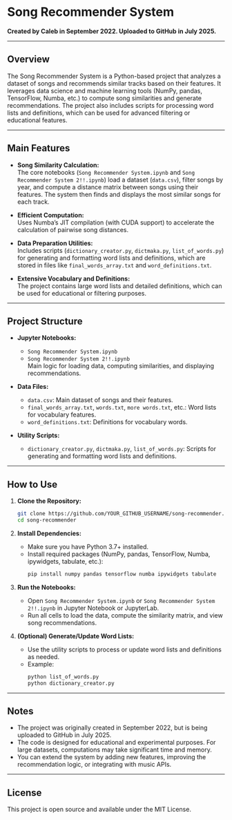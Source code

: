 # Song Recommender System

**Created by Caleb in September 2022. Uploaded to GitHub in July 2025.**

---

## Overview

The Song Recommender System is a Python-based project that analyzes a dataset of songs and recommends similar tracks based on their features. It leverages data science and machine learning tools (NumPy, pandas, TensorFlow, Numba, etc.) to compute song similarities and generate recommendations. The project also includes scripts for processing word lists and definitions, which can be used for advanced filtering or educational features.

---

## Main Features

- **Song Similarity Calculation:**  
  The core notebooks (`Song Recommender System.ipynb` and `Song Recommender System 2!!.ipynb`) load a dataset (`data.csv`), filter songs by year, and compute a distance matrix between songs using their features. The system then finds and displays the most similar songs for each track.

- **Efficient Computation:**  
  Uses Numba’s JIT compilation (with CUDA support) to accelerate the calculation of pairwise song distances.

- **Data Preparation Utilities:**  
  Includes scripts (`dictionary_creator.py`, `dictmaka.py`, `list_of_words.py`) for generating and formatting word lists and definitions, which are stored in files like `final_words_array.txt` and `word_definitions.txt`.

- **Extensive Vocabulary and Definitions:**  
  The project contains large word lists and detailed definitions, which can be used for educational or filtering purposes.

---

## Project Structure

- **Jupyter Notebooks:**  
  - `Song Recommender System.ipynb`  
  - `Song Recommender System 2!!.ipynb`  
  Main logic for loading data, computing similarities, and displaying recommendations.

- **Data Files:**  
  - `data.csv`: Main dataset of songs and their features.  
  - `final_words_array.txt`, `words.txt`, `more words.txt`, etc.: Word lists for vocabulary features.  
  - `word_definitions.txt`: Definitions for vocabulary words.

- **Utility Scripts:**  
  - `dictionary_creator.py`, `dictmaka.py`, `list_of_words.py`: Scripts for generating and formatting word lists and definitions.

---

## How to Use

1. **Clone the Repository:**
   ```bash
   git clone https://github.com/YOUR_GITHUB_USERNAME/song-recommender.git
   cd song-recommender
   ```

2. **Install Dependencies:**
   - Make sure you have Python 3.7+ installed.
   - Install required packages (NumPy, pandas, TensorFlow, Numba, ipywidgets, tabulate, etc.):
     ```bash
     pip install numpy pandas tensorflow numba ipywidgets tabulate
     ```

3. **Run the Notebooks:**
   - Open `Song Recommender System.ipynb` or `Song Recommender System 2!!.ipynb` in Jupyter Notebook or JupyterLab.
   - Run all cells to load the data, compute the similarity matrix, and view song recommendations.

4. **(Optional) Generate/Update Word Lists:**
   - Use the utility scripts to process or update word lists and definitions as needed.
   - Example:
     ```bash
     python list_of_words.py
     python dictionary_creator.py
     ```

---

## Notes

- The project was originally created in September 2022, but is being uploaded to GitHub in July 2025.
- The code is designed for educational and experimental purposes. For large datasets, computations may take significant time and memory.
- You can extend the system by adding new features, improving the recommendation logic, or integrating with music APIs.

---

## License

This project is open source and available under the MIT License. 